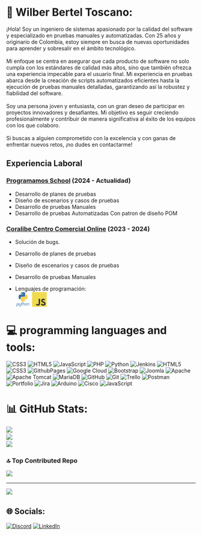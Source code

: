# 💫 Wilber Bertel Toscano:
¡Hola! Soy un ingeniero de sistemas apasionado por la calidad del software y especializado en pruebas manuales y automatizadas. Con 25 años y originario de Colombia, estoy siempre en busca de nuevas oportunidades para aprender y sobresalir en el ámbito tecnológico.<br><br>Mi enfoque se centra en asegurar que cada producto de software no solo cumpla con los estándares de calidad más altos, sino que también ofrezca una experiencia impecable para el usuario final. Mi experiencia en pruebas abarca desde la creación de scripts automatizados eficientes hasta la ejecución de pruebas manuales detalladas, garantizando así la robustez y fiabilidad del software.<br><br>Soy una persona joven y entusiasta, con un gran deseo de participar en proyectos innovadores y desafiantes. Mi objetivo es seguir creciendo profesionalmente y contribuir de manera significativa al éxito de los equipos con los que colaboro.<br><br>Si buscas a alguien comprometido con la excelencia y con ganas de enfrentar nuevos retos, ¡no dudes en contactarme!

## Experiencia Laboral

### [Programamos School](https://www.notion.so/escuelaprogramamos/Escuela-Programamos-const-welcome-Hello-World-ff9a280664844ac98ced0543d1293414) (2024 - Actualidad)
- Desarrollo de planes de pruebas
- Diseño de escenarios y casos de pruebas
- Desarrollo de pruebas Manuales
- Desarrollo de pruebas Automatizadas Con patron de diseño POM

### [Coralibe Centro Comercial Online](https://coralibe.com/) (2023 - 2024)
- Solución de bugs.
- Desarrollo de planes de pruebas
- Diseño de escenarios y casos de pruebas
- Desarrollo de pruebas Manuales

- Lenguajes de programación:
  <br>
  <img src="https://github.com/devicons/devicon/blob/master/icons/python/python-original-wordmark.svg" title="Python" alt="Python" width="40" height="40"/>
  <img src="https://github.com/devicons/devicon/blob/master/icons/javascript/javascript-original.svg" title="JavaScript" alt="JavaScript" width="40" height="40"/>

# 💻 programming languages ​​and tools:
![CSS3](https://img.shields.io/badge/css3-%231572B6.svg?style=for-the-badge&logo=css3&logoColor=white) ![HTML5](https://img.shields.io/badge/html5-%23E34F26.svg?style=for-the-badge&logo=html5&logoColor=white) ![JavaScript](https://img.shields.io/badge/javascript-%23323330.svg?style=for-the-badge&logo=javascript&logoColor=%23F7DF1E) ![PHP](https://img.shields.io/badge/php-%23777BB4.svg?style=for-the-badge&logo=php&logoColor=white) ![Python](https://img.shields.io/badge/python-3670A0?style=for-the-badge&logo=python&logoColor=ffdd54) ![Jenkins](https://img.shields.io/badge/jenkins-%232C5263.svg?style=for-the-badge&logo=jenkins&logoColor=white) ![HTML5](https://img.shields.io/badge/html5-%23E34F26.svg?style=for-the-badge&logo=html5&logoColor=white) ![CSS3](https://img.shields.io/badge/css3-%231572B6.svg?style=for-the-badge&logo=css3&logoColor=white) ![GithubPages](https://img.shields.io/badge/github%20pages-121013?style=for-the-badge&logo=github&logoColor=white) ![Google Cloud](https://img.shields.io/badge/GoogleCloud-%234285F4.svg?style=for-the-badge&logo=google-cloud&logoColor=white) ![Bootstrap](https://img.shields.io/badge/bootstrap-%238511FA.svg?style=for-the-badge&logo=bootstrap&logoColor=white) ![Joomla](https://img.shields.io/badge/joomla-%235091CD.svg?style=for-the-badge&logo=joomla&logoColor=white) ![Apache](https://img.shields.io/badge/apache-%23D42029.svg?style=for-the-badge&logo=apache&logoColor=white) ![Apache Tomcat](https://img.shields.io/badge/apache%20tomcat-%23F8DC75.svg?style=for-the-badge&logo=apache-tomcat&logoColor=black) ![MariaDB](https://img.shields.io/badge/MariaDB-003545?style=for-the-badge&logo=mariadb&logoColor=white) ![GitHub](https://img.shields.io/badge/github-%23121011.svg?style=for-the-badge&logo=github&logoColor=white) ![Git](https://img.shields.io/badge/git-%23F05033.svg?style=for-the-badge&logo=git&logoColor=white) ![Trello](https://img.shields.io/badge/Trello-%23026AA7.svg?style=for-the-badge&logo=Trello&logoColor=white) ![Postman](https://img.shields.io/badge/Postman-FF6C37?style=for-the-badge&logo=postman&logoColor=white) ![Portfolio](https://img.shields.io/badge/Portfolio-%23000000.svg?style=for-the-badge&logo=firefox&logoColor=#FF7139) ![Jira](https://img.shields.io/badge/jira-%230A0FFF.svg?style=for-the-badge&logo=jira&logoColor=white) ![Arduino](https://img.shields.io/badge/-Arduino-00979D?style=for-the-badge&logo=Arduino&logoColor=white) ![Cisco](https://img.shields.io/badge/cisco-%23049fd9.svg?style=for-the-badge&logo=cisco&logoColor=black) ![JavaScript](https://img.shields.io/badge/javascript-%23323330.svg?style=for-the-badge&logo=javascript&logoColor=%23F7DF1E)
# 📊 GitHub Stats:
![](https://github-readme-stats.vercel.app/api?username=Wilberbertel14&theme=gruvbox&hide_border=false&include_all_commits=false&count_private=false)<br/>
![](https://github-readme-streak-stats.herokuapp.com/?user=Wilberbertel14&theme=gruvbox&hide_border=false)<br/>
![](https://github-readme-stats.vercel.app/api/top-langs/?username=Wilberbertel14&theme=gruvbox&hide_border=false&include_all_commits=false&count_private=false&layout=compact)

### 🔝 Top Contributed Repo
![](https://github-contributor-stats.vercel.app/api?username=Wilberbertel14&limit=5&theme=dark&combine_all_yearly_contributions=true)

---
[![](https://visitcount.itsvg.in/api?id=Wilberbertel14&icon=10&color=0)](https://visitcount.itsvg.in)

<!-- Proudly created with GPRM ( https://gprm.itsvg.in ) -->

## 🌐 Socials:
[![Discord](https://img.shields.io/badge/Discord-%237289DA.svg?logo=discord&logoColor=white)](https://discord.gg/wilber_14) [![LinkedIn](https://img.shields.io/badge/LinkedIn-%230077B5.svg?logo=linkedin&logoColor=white)](https://linkedin.com/in/https://co.linkedin.com/in/wilber-bertel-537ba2202) 
